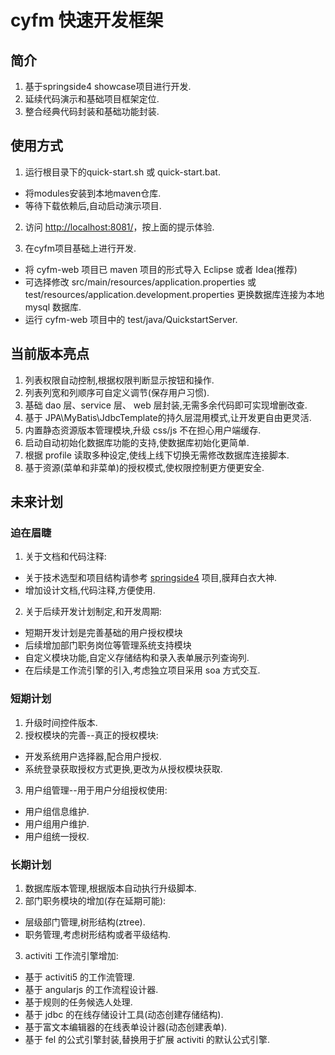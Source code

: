 # cyfm 快速开发框架

## 简介

1. 基于springside4 showcase项目进行开发.
2. 延续代码演示和基础项目框架定位.
3. 整合经典代码封装和基础功能封装.

## 使用方式

1. 运行根目录下的quick-start.sh 或 quick-start.bat.
* 将modules安装到本地maven仓库.
* 等待下载依赖后,自动启动演示项目.

2. 访问 [http://localhost:8081/](http://localhost:8081/)，按上面的提示体验.

3. 在cyfm项目基础上进行开发.
* 将 cyfm-web 项目已 maven 项目的形式导入 Eclipse 或者 Idea(推荐)
* 可选择修改  src/main/resources/application.properties 或 test/resources/application.development.properties 
更换数据库连接为本地 mysql 数据库.
* 运行 cyfm-web 项目中的 test/java/QuickstartServer.


## 当前版本亮点

1. 列表权限自动控制,根据权限判断显示按钮和操作.
2. 列表列宽和列顺序可自定义调节(保存用户习惯).
3. 基础 dao 层、service 层、 web 层封装,无需多余代码即可实现增删改查.
4. 基于 JPA\MyBatis\JdbcTemplate的持久层混用模式,让开发更自由更灵活.
5. 内置静态资源版本管理模块,升级 css/js 不在担心用户端缓存.
6. 启动自动初始化数据库功能的支持,使数据库初始化更简单.
7. 根据 profile 读取多种设定,使线上线下切换无需修改数据库连接脚本.
8. 基于资源(菜单和非菜单)的授权模式,使权限控制更方便更安全.


## 未来计划

### 迫在眉睫

1. 关于文档和代码注释:
- 关于技术选型和项目结构请参考 [springside4](https://github.com/springside/springside4) 项目,膜拜白衣大神.
- 增加设计文档,代码注释,方便使用.
2. 关于后续开发计划制定,和开发周期:
- 短期开发计划是完善基础的用户授权模块
- 后续增加部门职务岗位等管理系统支持模块
- 自定义模块功能,自定义存储结构和录入表单展示列查询列.
- 在后续是工作流引擎的引入,考虑独立项目采用 soa 方式交互.

### 短期计划
1. 升级时间控件版本.
2. 授权模块的完善--真正的授权模块:
- 开发系统用户选择器,配合用户授权.
- 系统登录获取授权方式更换,更改为从授权模块获取.
3. 用户组管理--用于用户分组授权使用:
- 用户组信息维护.
- 用户组用户维护.
- 用户组统一授权.

### 长期计划
1. 数据库版本管理,根据版本自动执行升级脚本.
2. 部门职务模块的增加(存在延期可能):
- 层级部门管理,树形结构(ztree).
- 职务管理,考虑树形结构或者平级结构.
3. activiti 工作流引擎增加:
- 基于 activiti5 的工作流管理.
- 基于 angularjs 的工作流程设计器.
- 基于规则的任务候选人处理.
- 基于 jdbc 的在线存储设计工具(动态创建存储结构).
- 基于富文本编辑器的在线表单设计器(动态创建表单).
- 基于 fel 的公式引擎封装,替换用于扩展 activiti 的默认公式引擎.


